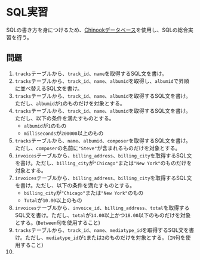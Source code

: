 # SQL実習

SQLの書き方を身につけるため、[Chinookデータベース](chinook.md)を使用し、SQLの総合実習を行う。

## 問題

1. `tracks`テーブルから、`track_id`、`name`を取得するSQL文を書け。
2. `tracks`テーブルから、`track_id`、`name`、`albumid`を取得し、`albumid`で昇順に並べ替えるSQL文を書け。
3. `tracks`テーブルから、`track_id`、`name`、`albumid`を取得するSQL文を書け。ただし、`albumid`が`1`のものだけを対象とする。
4. `tracks`テーブルから、`track_id`、`name`、`albumid`を取得するSQL文を書け。ただし、以下の条件を満たすものとする。
   - `albumid`が`1`のもの
   - `milliseconds`が`200000`以上のもの
5. `tracks`テーブルから、`name`、`albumid`、`composer`を取得するSQL文を書け。ただし、`composer`の名前に`"Steve"`が含まれるものだけを対象とする。
6. `invoices`テーブルから、`billing_address`、`billing_city`を取得するSQL文を書け。ただし、`billing_city`が`"Chicago"`または`"New York"`のものだけを対象とする。
7. `invoices`テーブルから、`billing_address`、`billing_city`を取得するSQL文を書け。ただし、以下の条件を満たすものとする。
   - `billing_city`が`"Chicago"`または`"New York"`のもの
   - `Total`が`10.00`以上のもの
8. `invoices`テーブルから、`invoice_id`、`billing_address`、`total`を取得するSQL文を書け。ただし、`total`が`14.00`以上かつ`18.00`以下のものだけを対象とする。(`Between`句を使用すること)
9. `tracks`テーブルから、`track_id`、`name`、`mediatype_id`を取得するSQL文を書け。ただし、`mediatype_id`が`1`または`2`のものだけを対象とする。（`IN`句を使用すること）
10. 